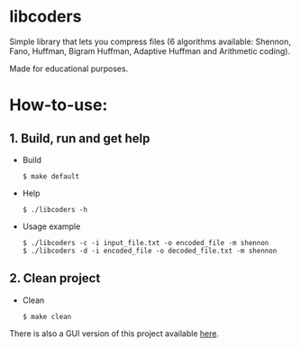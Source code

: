 # libcoders

Simple library that lets you compress files (6 algorithms available: Shennon, Fano, Huffman, Bigram Huffman, Adaptive Huffman and Arithmetic coding).

Made for educational purposes.

# How-to-use:

## 1. Build, run and get help

  * Build
    ```
    $ make default
    ```
  
  * Help
    ```
    $ ./libcoders -h
    ```
  
  * Usage example
    ```
    $ ./libcoders -c -i input_file.txt -o encoded_file -m shennon
    $ ./libcoders -d -i encoded_file -o decoded_file.txt -m shennon
    ```
  
  ## 2. Clean project

  * Clean
  
    ```
    $ make clean
    ```

There is also a GUI version of this project available [here](https://github.com/snovvcrash/LibCoders-GUI "LibCoders-GUI").
